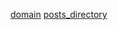 [title]: <> (NoOne's website)
[icon]: <> (https://bafkreignotue4iojijcbgghwj3gakmy7uiexgbdmxy3ihna5pbnuvxl6na.ipfs.flk-ipfs.xyz)
[domain](http://localhost)
[posts_directory](./posts)
